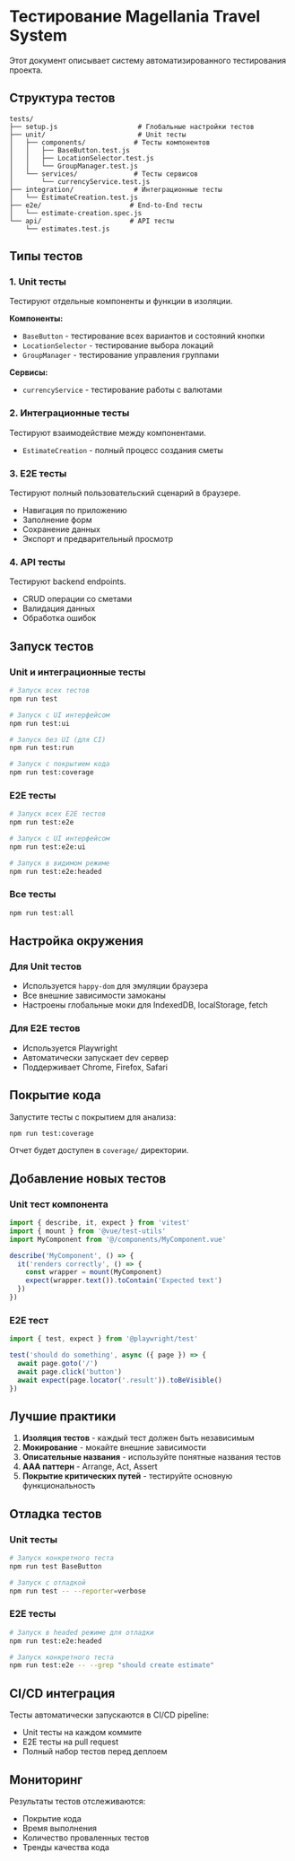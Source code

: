 # Тестирование Magellania Travel System

Этот документ описывает систему автоматизированного тестирования проекта.

## Структура тестов

```
tests/
├── setup.js                    # Глобальные настройки тестов
├── unit/                       # Unit тесты
│   ├── components/            # Тесты компонентов
│   │   ├── BaseButton.test.js
│   │   ├── LocationSelector.test.js
│   │   └── GroupManager.test.js
│   └── services/              # Тесты сервисов
│       └── currencyService.test.js
├── integration/               # Интеграционные тесты
│   └── EstimateCreation.test.js
├── e2e/                      # End-to-End тесты
│   └── estimate-creation.spec.js
└── api/                      # API тесты
    └── estimates.test.js
```

## Типы тестов

### 1. Unit тесты

Тестируют отдельные компоненты и функции в изоляции.

**Компоненты:**

- `BaseButton` - тестирование всех вариантов и состояний кнопки
- `LocationSelector` - тестирование выбора локаций
- `GroupManager` - тестирование управления группами

**Сервисы:**

- `currencyService` - тестирование работы с валютами

### 2. Интеграционные тесты

Тестируют взаимодействие между компонентами.

- `EstimateCreation` - полный процесс создания сметы

### 3. E2E тесты

Тестируют полный пользовательский сценарий в браузере.

- Навигация по приложению
- Заполнение форм
- Сохранение данных
- Экспорт и предварительный просмотр

### 4. API тесты

Тестируют backend endpoints.

- CRUD операции со сметами
- Валидация данных
- Обработка ошибок

## Запуск тестов

### Unit и интеграционные тесты

```bash
# Запуск всех тестов
npm run test

# Запуск с UI интерфейсом
npm run test:ui

# Запуск без UI (для CI)
npm run test:run

# Запуск с покрытием кода
npm run test:coverage
```

### E2E тесты

```bash
# Запуск всех E2E тестов
npm run test:e2e

# Запуск с UI интерфейсом
npm run test:e2e:ui

# Запуск в видимом режиме
npm run test:e2e:headed
```

### Все тесты

```bash
npm run test:all
```

## Настройка окружения

### Для Unit тестов

- Используется `happy-dom` для эмуляции браузера
- Все внешние зависимости замоканы
- Настроены глобальные моки для IndexedDB, localStorage, fetch

### Для E2E тестов

- Используется Playwright
- Автоматически запускает dev сервер
- Поддерживает Chrome, Firefox, Safari

## Покрытие кода

Запустите тесты с покрытием для анализа:

```bash
npm run test:coverage
```

Отчет будет доступен в `coverage/` директории.

## Добавление новых тестов

### Unit тест компонента

```javascript
import { describe, it, expect } from 'vitest'
import { mount } from '@vue/test-utils'
import MyComponent from '@/components/MyComponent.vue'

describe('MyComponent', () => {
  it('renders correctly', () => {
    const wrapper = mount(MyComponent)
    expect(wrapper.text()).toContain('Expected text')
  })
})
```

### E2E тест

```javascript
import { test, expect } from '@playwright/test'

test('should do something', async ({ page }) => {
  await page.goto('/')
  await page.click('button')
  await expect(page.locator('.result')).toBeVisible()
})
```

## Лучшие практики

1. **Изоляция тестов** - каждый тест должен быть независимым
2. **Мокирование** - мокайте внешние зависимости
3. **Описательные названия** - используйте понятные названия тестов
4. **AAA паттерн** - Arrange, Act, Assert
5. **Покрытие критических путей** - тестируйте основную функциональность

## Отладка тестов

### Unit тесты

```bash
# Запуск конкретного теста
npm run test BaseButton

# Запуск с отладкой
npm run test -- --reporter=verbose
```

### E2E тесты

```bash
# Запуск в headed режиме для отладки
npm run test:e2e:headed

# Запуск конкретного теста
npm run test:e2e -- --grep "should create estimate"
```

## CI/CD интеграция

Тесты автоматически запускаются в CI/CD pipeline:

- Unit тесты на каждом коммите
- E2E тесты на pull request
- Полный набор тестов перед деплоем

## Мониторинг

Результаты тестов отслеживаются:

- Покрытие кода
- Время выполнения
- Количество проваленных тестов
- Тренды качества кода

